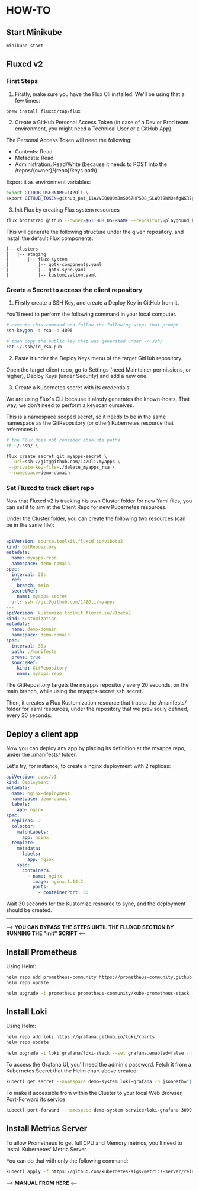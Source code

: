 # HOW-TO

## Start Minikube

```sh
minikube start
```

## Fluxcd v2

### First Steps

1. Firstly, make sure you have the Flux Cli installed. We'll be using that a few times:

```sh
brew install fluxcd/tap/flux
```

2. Create a GitHub Personal Access Token (in case of a Dev or Prod team environment, you might need a Technical User or a GitHub App).

The Personal Access Token will need the following:

- Contents: Read
- Metadata: Read
- Administration: Read/Write (because it needs to POST into the /repos/{owner}/{repo}/keys path)

Export it as environment variables:

```sh
export GITHUB_USERNAME=14ZOli \
export GITHUB_TOKEN=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
```

3. Init Flux by creating Flux system resources

```sh
flux bootstrap github --owner=$GITHUB_USERNAME --repository=playgound_kluster --branch=main --path=./clusters/staging --personal
```

This will generate the following structure under the given repository, and install the default Flux components:

```
|-- clusters
|   |-- staging
|       |-- flux-system
|           |-- gotk-components.yaml
|           |-- gotk-sync.yaml
|           |-- kustomization.yaml
```

### Create a Secret to access the client repository

1. Firstly create a SSH Key, and create a Deploy Key in GitHub from it.

You'll need to perform the following command in your local computer.

```sh
# execute this command and follow the following steps that prompt
ssh-keygen -t rsa -b 4096

# then copy the public key that was generated under ~/.ssh/
cat ~/.ssh/id_rsa.pub
```

2. Paste it under the Deploy Keys menu of the target GitHub repository.

Open the target client repo, go to Settings (need Maintainer permissions, or higher), Deploy Keys (under Security) and add a new one.

3. Create a Kubernetes secret with its credentials

We are using Flux's CLI because it alredy generates the known-hosts. That way, we don't need to perform a keyscan ourselves.

This is a namespace scoped secret, so it needs to be in the same namespace as the GitRepository (or other) Kubernetes resource that references it.

```sh
# the Flux does not consider absolute paths
cd ~/.ssh/ \

flux create secret git myapps-secret \
 --url=ssh://git@github.com/14ZOli/myapps \
 --private-key-file=./delete_myapps_rsa \
 --namespace=demo-domain
```

### Set Fluxcd to track client repo

Now that Fluxcd v2 is tracking his own Cluster folder for new Yaml files, you can set it to aim at the Client Repo for new Kubernetes resources.

Under the Cluster folder, you can create the following two resources (can be in the same file):

```yaml
---
apiVersion: source.toolkit.fluxcd.io/v1beta2
kind: GitRepository
metadata:
  name: myapps-repo
  namespace: demo-domain
spec:
  interval: 20s
  ref:
    branch: main
  secretRef:
    name: myapps-secret
  url: ssh://git@github.com/14ZOli/myapps
---
apiVersion: kustomize.toolkit.fluxcd.io/v1beta2
kind: Kustomization
metadata:
  name: demo-domain
  namespace: demo-domain
spec:
  interval: 30s
  path: ./manifests
  prune: true
  sourceRef:
    kind: GitRepository
    name: myapps-repo
```

The GitRepository targets the myapps repository every 20 seconds, on the main branch, while using the myapps-secret ssh secret.

Then, it creates a Flux Kustomization resource that tracks the ./manifests/ folder for Yaml resources, under the repository that we previsouly defined, every 30 seconds.

## Deploy a client app

Now you can deploy any app by placing its definition at the myapps repo, under the ./manifests/ folder.

Let's try, for instance, to create a nginx deployment with 2 replicas:

```yaml
apiVersion: apps/v1
kind: Deployment
metadata:
  name: nginx-deployment
  namespace: demo-domain
  labels:
    app: nginx
spec:
  replicas: 2
  selector:
    matchLabels:
      app: nginx
  template:
    metadata:
      labels:
        app: nginx
    spec:
      containers:
        - name: nginx
          image: nginx:1.14.2
          ports:
            - containerPort: 80
```

Wait 30 seconds for the Kustomize resource to sync, and the deployment should be created.

---

--> **YOU CAN BYPASS THE STEPS UNTIL THE FLUXCD SECTION BY RUNNING THE "init" SCRIPT** <--

## Install Prometheus

Using Helm:

```sh
helm repo add prometheus-community https://prometheus-community.github.io/helm-charts
helm repo update

helm upgrade -i prometheus prometheus-community/kube-prometheus-stack --set grafana.enabled=true -n demo-domain
```

## Install Loki

Using Helm:

```sh
helm repo add loki https://grafana.github.io/loki/charts
helm repo update

helm upgrade -i loki grafana/loki-stack --set grafana.enabled=false -n kube-system
```

To access the Grafana UI, you'll need the admin's password.
Fetch it from a Kubernetes Secret that the Helm chart above created:

```sh
kubectl get secret --namespace demo-system loki-grafana -o jsonpath="{.data.admin-password}" | base64 --decode ; echo
```

To make it accessible from within the Cluster to your local Web Browser, Port-Forward its service:

```sh
kubectl port-forward --namespace demo-system service/loki-grafana 3000:80
```

## Install Metrics Server

To allow Prometheus to get full CPU and Memory metrics, you'll need to install Kubernetes' Metric Server.

You can do that with only the following command:

```sh
kubectl apply -f https://github.com/kubernetes-sigs/metrics-server/releases/latest/download/components.yaml
```

--> **MANUAL FROM HERE** <--
